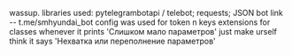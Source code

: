 wassup.
libraries used: pytelegrambotapi / telebot; requests; JSON
bot link -- t.me/smhyundai_bot
config was used for token n keys
extensions for classes
whenever it prints 'Слишком мало параметров' just make urself think it says 'Нехватка или переполнение параметров'
